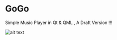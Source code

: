 # GoGo
Simple Music Player in Qt & QML , A Draft Version !!!



![alt text](http://techysaint.com/wp-content/uploads/gogo-p-1.png)
